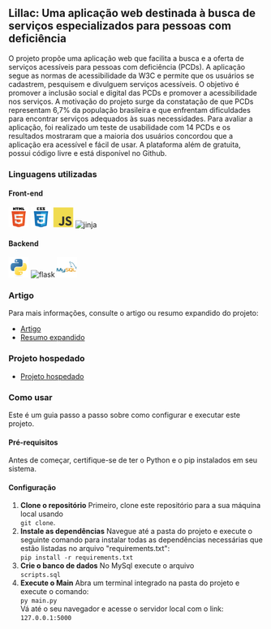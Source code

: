 ## Lillac: Uma aplicação web destinada à busca de serviços especializados para pessoas com deficiência

O projeto propõe uma aplicação web que facilita a busca e a oferta de serviços acessíveis para pessoas com deficiência (PCDs). A aplicação segue as normas de acessibilidade da W3C e permite que os usuários se cadastrem, pesquisem e divulguem serviços acessíveis. O objetivo é promover a inclusão social e digital das PCDs e promover a acessibilidade nos serviços. A motivação do projeto surge da constatação de que PCDs representam 6,7% da população brasileira e que enfrentam dificuldades para encontrar serviços adequados às suas necessidades. Para avaliar a aplicação, foi realizado um teste de usabilidade com 14 PCDs e os resultados mostraram que a maioria dos usuários concordou que a aplicação era acessível e fácil de usar. A plataforma além de gratuita, possui código livre e está disponível no Github.

### Linguagens utilizadas
#### Front-end
<p float="left">
    <img src="https://raw.githubusercontent.com/devicons/devicon/master/icons/html5/html5-original-wordmark.svg"
        alt=“html5” width="40" height="40"/>
    <img src="https://raw.githubusercontent.com/devicons/devicon/master/icons/css3/css3-original-wordmark.svg"
        alt="css3" width="40" height="40" />
    <img src="https://raw.githubusercontent.com/devicons/devicon/master/icons/javascript/javascript-original.svg"
        alt=“javascript” width="40" height="40" />
    <img src="https://jinja.palletsprojects.com/en/3.1.x/_images/jinja-logo.png"
        alt="jinja" width="90" height="40">
</p>

#### Backend
<p float = "left">
<img src="https://raw.githubusercontent.com/devicons/devicon/master/icons/python/python-original.svg" alt=“python”
    width="40" height="40" />
<img src="https://www.vectorlogo.zone/logos/pocoo_flask/pocoo_flask-icon.svg" alt="flask" width="40" height="40" />
<img src="https://raw.githubusercontent.com/devicons/devicon/master/icons/mysql/mysql-original-wordmark.svg" alt=“mysql”
    width="40" height="40" />
<p/>

### Artigo
Para mais informações, consulte o artigo ou resumo expandido do projeto:
- [Artigo](https://drive.google.com/drive/my-drive?hl=pt-BR) 
- [Resumo expandido](https://latinoware.org/wp-content/uploads/2023/10/236538_2.pdf) 

### Projeto hospedado
- [Projeto hospedado](lillac-production.up.railway.app/)

### Como usar
Este é um guia passo a passo sobre como configurar e executar este projeto.

#### Pré-requisitos
Antes de começar, certifique-se de ter o Python e o pip instalados em seu sistema.

#### Configuração
1. **Clone o repositório**
   Primeiro, clone este repositório para a sua máquina local usando  
`git clone`.
2. **Instale as dependências**
   Navegue até a pasta do projeto e execute o seguinte comando para instalar todas as dependências necessárias que estão listadas no arquivo "requirements.txt":  
``pip install -r requirements.txt``
3. **Crie o banco de dados**
No MySql execute o arquivo  
`scripts.sql`
4. **Execute o Main**
Abra um terminal integrado na pasta do projeto e execute o comando:  
``py main.py``  
Vá até o seu navegador e acesse o servidor local com o link:  
``127.0.0.1:5000``
